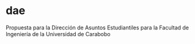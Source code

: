 # dae
Propuesta para la Dirección de Asuntos Estudiantiles para la Facultad de Ingeniería de la Universidad de Carabobo
